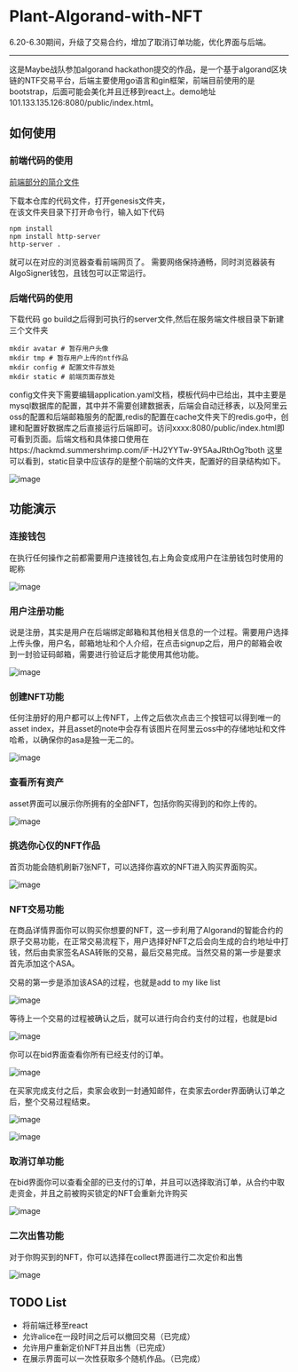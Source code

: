 # Plant-Algorand-with-NFT

6.20-6.30期间，升级了交易合约，增加了取消订单功能，优化界面与后端。

---

这是Maybe战队参加algorand hackathon提交的作品，是一个基于algorand区块链的NTF交易平台，后端主要使用go语言和gin框架，前端目前使用的是bootstrap，后面可能会美化并且迁移到react上。demo地址101.133.135.126:8080/public/index.html。

## 如何使用

### 前端代码的使用

[前端部分的简介文件](https://github.com/fromddy/Planet-Algorand-with-NFT/blob/main/genesis/README.md)


下载本仓库的代码文件，打开genesis文件夹，<br>
在该文件夹目录下打开命令行，输入如下代码

```
npm install
npm install http-server 
http-server .
```

就可以在对应的浏览器查看前端网页了。
需要网络保持通畅，同时浏览器装有AlgoSigner钱包，且钱包可以正常运行。



### 后端代码的使用

下载代码 go build之后得到可执行的server文件,然后在服务端文件根目录下新建三个文件夹

```
mkdir avatar # 暂存用户头像
mkdir tmp # 暂存用户上传的ntf作品
mkdir config # 配置文件存放处
mkdir static # 前端页面存放处
```

config文件夹下需要编辑application.yaml文档，模板代码中已给出，其中主要是mysql数据库的配置，其中并不需要创建数据表，后端会自动迁移表，以及阿里云oss的配置和后端邮箱服务的配置,redis的配置在cache文件夹下的redis.go中，创建和配置好数据库之后直接运行后端即可。访问xxxx:8080/public/index.html即可看到页面。后端文档和具体接口使用在https://hackmd.summershrimp.com/iF-HJ2YYTw-9Y5AaJRthOg?both 这里可以看到，static目录中应该存的是整个前端的文件夹，配置好的目录结构如下。

![image](https://user-images.githubusercontent.com/34564669/122196534-e45d4c00-cec9-11eb-818e-3bf2f88087f1.png)


## 功能演示

### 连接钱包

在执行任何操作之前都需要用户连接钱包,右上角会变成用户在注册钱包时使用的昵称

![image](https://user-images.githubusercontent.com/34564669/123567594-19846b00-d7f5-11eb-995c-a65ab489b175.png)

### 用户注册功能

说是注册，其实是用户在后端绑定邮箱和其他相关信息的一个过程。需要用户选择上传头像，用户名，邮箱地址和个人介绍，在点击signup之后，用户的邮箱会收到一封验证码邮箱，需要进行验证后才能使用其他功能。

![image](https://user-images.githubusercontent.com/34564669/123567656-45075580-d7f5-11eb-8b4e-90040248f210.png)

### 创建NFT功能

任何注册好的用户都可以上传NFT，上传之后依次点击三个按钮可以得到唯一的asset index，并且asset的note中会存有该图片在阿里云oss中的存储地址和文件哈希，以确保你的asa是独一无二的。

![image](https://user-images.githubusercontent.com/34564669/123567682-551f3500-d7f5-11eb-956e-f9ebb217a321.png)

### 查看所有资产

asset界面可以展示你所拥有的全部NFT，包括你购买得到的和你上传的。

![image](https://user-images.githubusercontent.com/34564669/123567792-8992f100-d7f5-11eb-8073-b57977df6dc6.png)

### 挑选你心仪的NFT作品

首页功能会随机刷新7张NFT，可以选择你喜欢的NFT进入购买界面购买。

![image](https://user-images.githubusercontent.com/34564669/123567879-bcd58000-d7f5-11eb-90a0-afc7673b9778.png)

### NFT交易功能

在商品详情界面你可以购买你想要的NFT，这一步利用了Algorand的智能合约的原子交易功能，在正常交易流程下，用户选择好NFT之后会向生成的合约地址中打钱，然后由卖家签名ASA转账的交易，最后交易完成。当然交易的第一步是要求首先添加这个ASA。

交易的第一步是添加该ASA的过程，也就是add to my like list

![image](https://user-images.githubusercontent.com/34564669/123568117-3c634f00-d7f6-11eb-8f29-288df506b69f.png)

等待上一个交易的过程被确认之后，就可以进行向合约支付的过程，也就是bid

![image](https://user-images.githubusercontent.com/34564669/123568230-7af90980-d7f6-11eb-84db-676ddaea41d1.png)

你可以在bid界面查看你所有已经支付的订单。

![image](https://user-images.githubusercontent.com/34564669/123568298-9a903200-d7f6-11eb-81e4-6280f749ed96.png)

在买家完成支付之后，卖家会收到一封通知邮件，在卖家去order界面确认订单之后，整个交易过程结束。

![image](https://user-images.githubusercontent.com/34564669/123569697-6d914e80-d7f9-11eb-8def-32a89a89587b.png)

![image](https://user-images.githubusercontent.com/34564669/123570837-a03c4680-d7fb-11eb-96b6-43d9046addb3.png)

### 取消订单功能

在bid界面你可以查看全部的已支付的订单，并且可以选择取消订单，从合约中取走资金，并且之前被购买锁定的NFT会重新允许购买

![image](https://user-images.githubusercontent.com/34564669/123569814-a0d3dd80-d7f9-11eb-97e7-42f4daa39a56.png)

### 二次出售功能

对于你购买到的NFT，你可以选择在collect界面进行二次定价和出售

![image](https://user-images.githubusercontent.com/34564669/123570932-c530b980-d7fb-11eb-955b-1694098ca723.png)

## TODO List

* 将前端迁移至react
* 允许alice在一段时间之后可以撤回交易（已完成）
* 允许用户重新定价NFT并且出售（已完成）
* 在展示界面可以一次性获取多个随机作品。（已完成）
